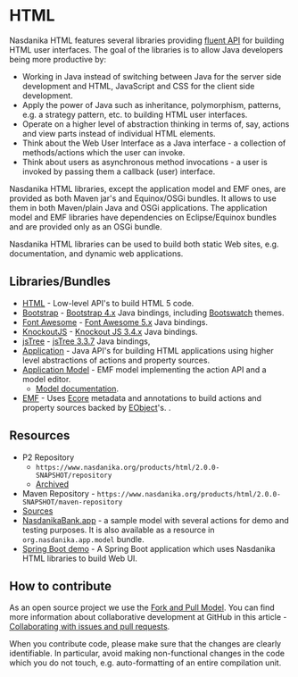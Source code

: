 # HTML

Nasdanika HTML features several libraries providing [fluent API](https://en.wikipedia.org/wiki/Fluent_interface) for building HTML user interfaces. 
The goal of the libraries is to allow Java developers being more productive by:
* Working in Java instead of switching between Java for the server side development and HTML, JavaScript and CSS for the client side development.
* Apply the power of Java such as inheritance, polymorphism, patterns, e.g. a strategy pattern, etc. to building HTML user interfaces.
* Operate on a higher level of abstraction thinking in terms of, say, actions and view parts instead of individual HTML elements.
* Think about the Web User Interface as a Java interface - a collection of methods/actions which the user can invoke.
* Think about users as asynchronous method invocations - a user is invoked by passing them a callback (user) interface.

Nasdanika HTML libraries, except the application model and EMF ones, are provided as both Maven jar's and Equinox/OSGi bundles. It allows to use them in both Maven/plain Java and OSGi applications. 
The application model and EMF libraries have dependencies on Eclipse/Equinox bundles and are provided only as an OSGi bundle.

Nasdanika HTML libraries can be used to build both static Web sites, e.g. documentation, and dynamic web applications.        

## Libraries/Bundles

* [HTML](html.html) - Low-level API's to build HTML 5 code. 
* [Bootstrap](bootstrap.html) - [Bootstrap 4.x](https://getbootstrap.com/) Java bindings, including [Bootswatch](https://bootswatch.com/) themes. 
* [Font Awesome](fontawesome.html) - [Font Awesome 5.x](https://fontawesome.com/) Java bindings. 
* [KnockoutJS](knockout.html) - [Knockout JS 3.4.x](https://knockoutjs.com/) Java bindings. 
* [jsTree](jstree.html) - [jsTree 3.3.7](https://www.jstree.com/) Java bindings,
* [Application](app.html) - Java API's for building HTML applications using higher level abstractions of actions and property sources.
* [Application Model](app-model.html) - EMF model implementing the action API and a model editor.
    * [Model documentation](app-model-doc).
* [EMF](emf.html) - Uses [Ecore](https://www.eclipse.org/modeling/emf/) metadata and annotations to build actions and property sources backed by [EObject](http://download.eclipse.org/modeling/emf/emf/javadoc/2.9.0/index.html?org/eclipse/emf/ecore/EObject.html)'s. .

## Resources

* P2 Repository
    * ``https://www.nasdanika.org/products/html/2.0.0-SNAPSHOT/repository``
    * [Archived](https://www.nasdanika.org/products/html/2.0.0-SNAPSHOT/org.nasdanika.html.repository-2.0.0-SNAPSHOT.zip)
* Maven Repository - ``https://www.nasdanika.org/products/html/2.0.0-SNAPSHOT/maven-repository``    
* [Sources](html.zip)
* [NasdanikaBank.app](NasdanikaBank.app) - a sample model with several actions for demo and testing purposes. It is also available as a resource in ``org.nasdanika.app.model`` bundle.
* [Spring Boot demo](https://github.com/Nasdanika/html-spring-boot-demo) - A Spring Boot application which uses Nasdanika HTML libraries to build Web UI.    
 
## How to contribute

As an open source project we use the [Fork and Pull Model](https://help.github.com/articles/about-collaborative-development-models/).
You can find more information about collaborative development at GitHub in this article - [Collaborating with issues and pull requests](https://help.github.com/categories/collaborating-with-issues-and-pull-requests).

When you contribute code, please make sure that the changes are clearly identifiable. In particular, avoid making non-functional changes in the code which you do not touch, 
e.g. auto-formatting of an entire compilation unit. 

